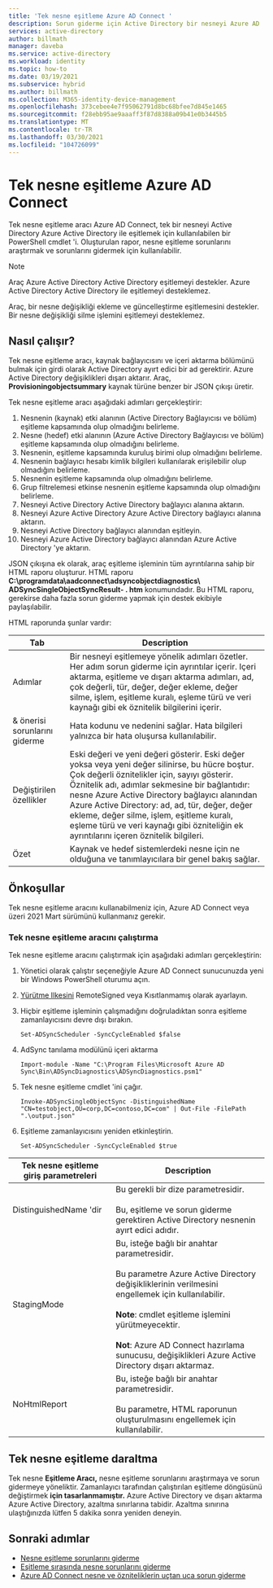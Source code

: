 ```yaml
---
title: 'Tek nesne eşitleme Azure AD Connect '
description: Sorun giderme için Active Directory bir nesneyi Azure AD 'ye eşitlemeyi öğrenin.
services: active-directory
author: billmath
manager: daveba
ms.service: active-directory
ms.workload: identity
ms.topic: how-to
ms.date: 03/19/2021
ms.subservice: hybrid
ms.author: billmath
ms.collection: M365-identity-device-management
ms.openlocfilehash: 373cebee4e7f95062791d8bc68bfee7d845e1465
ms.sourcegitcommit: f28ebb95ae9aaaff3f87d8388a09b41e0b3445b5
ms.translationtype: MT
ms.contentlocale: tr-TR
ms.lasthandoff: 03/30/2021
ms.locfileid: "104726099"
---
```

# <a name="azure-ad-connect-single-object-sync"></a>Tek nesne eşitleme Azure AD Connect 

Tek nesne eşitleme aracı Azure AD Connect, tek bir nesneyi Active Directory Azure Active Directory ile eşitlemek için kullanılabilen bir PowerShell cmdlet 'i. Oluşturulan rapor, nesne eşitleme sorunlarını araştırmak ve sorunlarını gidermek için kullanılabilir. 

> [!NOTE]
> Araç Azure Active Directory Active Directory eşitlemeyi destekler. Azure Active Directory Active Directory ile eşitlemeyi desteklemez. 
>
> Araç, bir nesne değişikliği ekleme ve güncelleştirme eşitlemesini destekler. Bir nesne değişikliği silme işlemini eşitlemeyi desteklemez. 

## <a name="how-it-works"></a>Nasıl çalışır?
Tek nesne eşitleme aracı, kaynak bağlayıcısını ve içeri aktarma bölümünü bulmak için girdi olarak Active Directory ayırt edici bir ad gerektirir. Azure Active Directory değişiklikleri dışarı aktarır. Araç, **Provisioningobjectsummary** kaynak türüne benzer bir JSON çıkışı üretir. 

Tek nesne eşitleme aracı aşağıdaki adımları gerçekleştirir: 

 1. Nesnenin (kaynak) etki alanının (Active Directory Bağlayıcısı ve bölüm) eşitleme kapsamında olup olmadığını belirleme. 
 2. Nesne (hedef) etki alanının (Azure Active Directory Bağlayıcısı ve bölüm) eşitleme kapsamında olup olmadığını belirleme. 
 3. Nesnenin, eşitleme kapsamında kuruluş birimi olup olmadığını belirleme. 
 4. Nesnenin bağlayıcı hesabı kimlik bilgileri kullanılarak erişilebilir olup olmadığını belirleme. 
 5. Nesnenin eşitleme kapsamında olup olmadığını belirleme. 
 6. Grup filtrelemesi etkinse nesnenin eşitleme kapsamında olup olmadığını belirleme. 
 7. Nesneyi Active Directory Active Directory bağlayıcı alanına aktarın. 
 8. Nesneyi Azure Active Directory Azure Active Directory bağlayıcı alanına aktarın. 
 9. Nesneyi Active Directory bağlayıcı alanından eşitleyin. 
 10. Nesneyi Azure Active Directory bağlayıcı alanından Azure Active Directory 'ye aktarın. 

JSON çıkışına ek olarak, araç eşitleme işleminin tüm ayrıntılarına sahip bir HTML raporu oluşturur. HTML raporu **C:\programdata\aadconnect\adsyncobjectdiagnostics\ ADSyncSingleObjectSyncResult- <date> . htm** konumundadır. Bu HTML raporu, gerekirse daha fazla sorun giderme yapmak için destek ekibiyle paylaşılabilir. 

HTML raporunda şunlar vardır: 

|Tab|Description|
|-----|-----|
|Adımlar|Bir nesneyi eşitlemeye yönelik adımları özetler. Her adım sorun giderme için ayrıntılar içerir. Içeri aktarma, eşitleme ve dışarı aktarma adımları, ad, çok değerli, tür, değer, değer ekleme, değer silme, işlem, eşitleme kuralı, eşleme türü ve veri kaynağı gibi ek öznitelik bilgilerini içerir.| 
|& önerisi sorunlarını giderme|Hata kodunu ve nedenini sağlar. Hata bilgileri yalnızca bir hata oluşursa kullanılabilir.| 
|Değiştirilen özellikler|Eski değeri ve yeni değeri gösterir. Eski değer yoksa veya yeni değer silinirse, bu hücre boştur. Çok değerli öznitelikler için, sayıyı gösterir. Öznitelik adı, adımlar sekmesine bir bağlantıdır: nesne Azure Active Directory bağlayıcı alanından Azure Active Directory: ad, ad, tür, değer, değer ekleme, değer silme, işlem, eşitleme kuralı, eşleme türü ve veri kaynağı gibi özniteliğin ek ayrıntılarını içeren öznitelik bilgileri.| 
|Özet|Kaynak ve hedef sistemlerdeki nesne için ne olduğuna ve tanımlayıcılara bir genel bakış sağlar.| 

## <a name="prerequisites"></a>Önkoşullar 

Tek nesne eşitleme aracını kullanabilmeniz için, Azure AD Connect veya üzeri 2021 Mart sürümünü kullanmanız gerekir. 

### <a name="run-the-single-object-sync-tool"></a>Tek nesne eşitleme aracını çalıştırma 

Tek nesne eşitleme aracını çalıştırmak için aşağıdaki adımları gerçekleştirin: 

 1. Yönetici olarak çalıştır seçeneğiyle Azure AD Connect sunucunuzda yeni bir Windows PowerShell oturumu açın. 

 2. [Yürütme Ilkesini](https://docs.microsoft.com/powershell/module/microsoft.powershell.security/set-executionpolicy) RemoteSigned veya Kısıtlanmamış olarak ayarlayın. 

 3. Hiçbir eşitleme işleminin çalışmadığını doğruladıktan sonra eşitleme zamanlayıcısını devre dışı bırakın. 

     `Set-ADSyncScheduler -SyncCycleEnabled $false` 

 4. AdSync tanılama modülünü içeri aktarma 

     `Import-module -Name "C:\Program Files\Microsoft Azure AD Sync\Bin\ADSyncDiagnostics\ADSyncDiagnostics.psm1"` 

 5. Tek nesne eşitleme cmdlet 'ini çağır. 

     `Invoke-ADSyncSingleObjectSync -DistinguishedName "CN=testobject,OU=corp,DC=contoso,DC=com" | Out-File -FilePath ".\output.json"` 

 6. Eşitleme zamanlayıcısını yeniden etkinleştirin. 

     `Set-ADSyncScheduler -SyncCycleEnabled $true`

|Tek nesne eşitleme giriş parametreleri|Description| 
|-----|----|
|DistinguishedName 'dir|Bu gerekli bir dize parametresidir. </br></br>Bu, eşitleme ve sorun giderme gerektiren Active Directory nesnenin ayırt edici adıdır.| 
|StagingMode|Bu, isteğe bağlı bir anahtar parametresidir.</br></br>Bu parametre Azure Active Directory değişikliklerinin verilmesini engellemek için kullanılabilir.</br></br>**Note**: cmdlet eşitleme işlemini yürütmeyecektir. </br></br>**Not**: Azure AD Connect hazırlama sunucusu, değişiklikleri Azure Active Directory dışarı aktarmaz.|
|NoHtmlReport|Bu, isteğe bağlı bir anahtar parametresidir.</br></br>Bu parametre, HTML raporunun oluşturulmasını engellemek için kullanılabilir. 

## <a name="single-object-sync-throttling"></a>Tek nesne eşitleme daraltma 

Tek nesne **Eşitleme Aracı,** nesne eşitleme sorunlarını araştırmaya ve sorun gidermeye yöneliktir. Zamanlayıcı tarafından çalıştırılan eşitleme döngüsünü değiştirmek **için tasarlanmamıştır.** Azure Active Directory ve dışarı aktarma Azure Active Directory, azaltma sınırlarına tabidir. Azaltma sınırına ulaştığınızda lütfen 5 dakika sonra yeniden deneyin. 

## <a name="next-steps"></a>Sonraki adımlar
- [Nesne eşitleme sorunlarını giderme](tshoot-connect-objectsync.md)
- [Eşitleme sırasında nesne sorunlarını giderme](tshoot-connect-object-not-syncing.md)
- [Azure AD Connect nesne ve özniteliklerin uçtan uca sorun giderme](https://docs.microsoft.com/troubleshoot/azure/active-directory/troubleshoot-aad-connect-objects-attributes)
